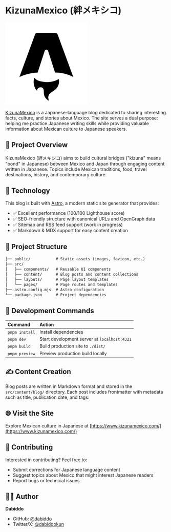 # KizunaMexico (絆メキシコ)

![KizunaMexico Logo](public/favicon.svg)

[KizunaMexico](https://www.kizunamexico.com/) is a Japanese-language blog dedicated to sharing interesting facts, culture, and stories about Mexico. The site serves a dual purpose: helping me practice Japanese writing skills while providing valuable information about Mexican culture to Japanese speakers.

## 🌮 Project Overview

KizunaMexico (絆メキシコ) aims to build cultural bridges ("kizuna" means "bond" in Japanese) between Mexico and Japan through engaging content written in Japanese. Topics include Mexican traditions, food, travel destinations, history, and contemporary culture.

## 🚀 Technology

This blog is built with [Astro](https://astro.build/), a modern static site generator that provides:

- ✅ Excellent performance (100/100 Lighthouse score)
- ✅ SEO-friendly structure with canonical URLs and OpenGraph data
- ✅ Sitemap and RSS feed support (work in progress)
- ✅ Markdown & MDX support for easy content creation

## 📂 Project Structure

```text
├── public/           # Static assets (images, favicon, etc.)
├── src/
│   ├── components/   # Reusable UI components
│   ├── content/      # Blog posts and content collections
│   ├── layouts/      # Page layout templates
│   └── pages/        # Page routes and templates
├── astro.config.mjs  # Astro configuration
└── package.json      # Project dependencies
```

## 🧞 Development Commands

| Command | Action |
| :------ | :----- |
| `pnpm install` | Install dependencies |
| `pnpm dev` | Start development server at `localhost:4321` |
| `pnpm build` | Build production site to `./dist/` |
| `pnpm preview` | Preview production build locally |

## ✍️ Content Creation

Blog posts are written in Markdown format and stored in the `src/content/blog/` directory. Each post includes frontmatter with metadata such as title, publication date, and tags.

## 🌐 Visit the Site

Explore Mexican culture in Japanese at [https://www.kizunamexico.com/](https://www.kizunamexico.com/)

## 📝 Contributing

Interested in contributing? Feel free to:
- Submit corrections for Japanese language content
- Suggest topics about Mexico that might interest Japanese readers
- Report bugs or technical issues

## 👨‍💻 Author

**Dabiddo**
- GitHub: [@dabiddo](https://github.com/dabiddo)
- Twitter/X: [@dabiddokun](https://twitter.com/dabiddokun)